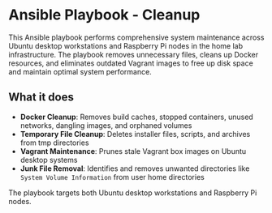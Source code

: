 # Ansible Playbook - Cleanup

This Ansible playbook performs comprehensive system maintenance across Ubuntu desktop workstations and Raspberry Pi nodes in the home lab infrastructure. The playbook removes unnecessary files, cleans up Docker resources, and eliminates outdated Vagrant images to free up disk space and maintain optimal system performance.

## What it does

- **Docker Cleanup**: Removes build caches, stopped containers, unused networks, dangling images, and orphaned volumes
- **Temporary File Cleanup**: Deletes installer files, scripts, and archives from tmp directories
- **Vagrant Maintenance**: Prunes stale Vagrant box images on Ubuntu desktop systems
- **Junk File Removal**: Identifies and removes unwanted directories like `System Volume Information` from user home directories

The playbook targets both Ubuntu desktop workstations and Raspberry Pi nodes.
